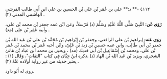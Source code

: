 ٤١١٢ -** د:** علي بن عُمَر بْن علي بْن الحسين بن علي ابن أَبي طالب القرشي الهاشمي المدني (٢) .

**رَوَى عَن:** النَّبِيّ صَلَّى اللَّهُ عَلَيْهِ وسَلَّمَ (د) مُرْسلاً، وعن ابْن عمه جعفر بْن محمد بْن علي، وأبيه عُمَر بْن علي (مد) .

**رَوَى عَنه:** إبراهيم بْن علي الرافعي، وجعفر بْن إِبْرَاهِيم بْن مُحَمَّد بْن علي بْن عَبد الله بْن جعفر بْن أَبي طَالِب، وابن عمه حسين بْن زيد بْن عَلِيّ، وابْن أخيه عُمَر بْن محمد بْن عُمَر بْن علي، ومحمد بْن إِسْمَاعِيل بْن أَبي فديك (مد) ، ويحيى بن محمد ابن عباد بْن هانئ الشجري، ويزيد بْن عَبد الله بْن الهاد (د) .ذكره ابنُ حِبَّان فِي كتاب "الثقات"، وَقَال (١) : يعتبر حديثه من غير رواية أولاده عَنْهُ (٢) .

روى له أَبُو داود.